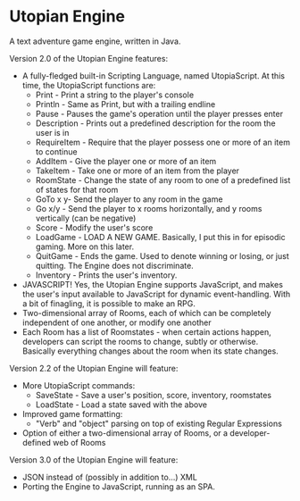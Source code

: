 Utopian Engine
=============
A text adventure game engine, written in Java.

Version 2.0 of the Utopian Engine features:

* A fully-fledged built-in Scripting Language, named UtopiaScript. At this time, the UtopiaScript functions are:
	* Print - Print a string to the player's console
	* Println - Same as Print, but with a trailing endline
	* Pause - Pauses the game's operation until the player presses enter
	* Description - Prints out a predefined description for the room the user is in
	* RequireItem - Require that the player possess one or more of an item to continue
	* AddItem - Give the player one or more of an item
	* TakeItem - Take one or more of an item from the player
	* RoomState - Change the state of any room to one of a predefined list of states for that room
	* GoTo x y- Send the player to any room in the game
	* Go x/y - Send the player to x rooms horizontally, and y rooms vertically (can be negative)
	* Score - Modify the user's score
	* LoadGame - LOAD A NEW GAME. Basically, I put this in for episodic gaming. More on this later.
	* QuitGame - Ends the game. Used to denote winning or losing, or just quitting. The Engine does not discriminate.
	* Inventory - Prints the user's inventory.
* JAVASCRIPT! Yes, the Utopian Engine supports JavaScript, and makes the user's input available to JavaScript for dynamic event-handling. With a bit of finagling, it is possible to make an RPG.
* Two-dimensional array of Rooms, each of which can be completely independent of one another, or modify one another
* Each Room has a list of Roomstates - when certain actions happen, developers can script the rooms to change, subtly or otherwise. Basically everything changes about the room when its state changes.

Version 2.2 of the Utopian Engine will feature:

* More UtopiaScript commands:
	* SaveState - Save a user's position, score, inventory, roomstates
	* LoadState - Load a state saved with the above
* Improved game formatting:
	* "Verb" and "object" parsing on top of existing Regular Expressions
* Option of either a two-dimensional array of Rooms, or a developer-defined web of Rooms

Version 3.0 of the Utopian Engine will feature:

* JSON instead of (possibly in addition to...) XML
* Porting the Engine to JavaScript, running as an SPA.
